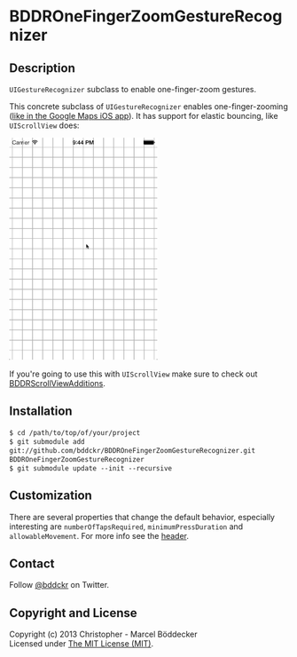# BDDROneFingerZoomGestureRecognizer

## Description

`UIGestureRecognizer` subclass to enable one-finger-zoom gestures.

This concrete subclass of `UIGestureRecognizer` enables one-finger-zooming ([like in the Google Maps iOS app](http://littlebigdetails.com/post/51559128905/)). It has support for elastic bouncing, like `UIScrollView` does:

<img src="Demo.gif" alt="Demo" style="height: 400px;"/>

If you're going to use this with `UIScrollView` make sure to check out [BDDRScrollViewAdditions](https://github.com/bddckr/BDDRScrollViewAdditions).

## Installation

    $ cd /path/to/top/of/your/project
    $ git submodule add git://github.com/bddckr/BDDROneFingerZoomGestureRecognizer.git BDDROneFingerZoomGestureRecognizer
    $ git submodule update --init --recursive

## Customization

There are several properties that change the default behavior, especially interesting are `numberOfTapsRequired`, `minimumPressDuration` and `allowableMovement`. For more info see the [header](BDDROneFingerZoomGestureRecognizer.h).

## Contact

Follow [@bddckr](https://twitter.com/bddckr) on Twitter.

## Copyright and License

Copyright (c) 2013 Christopher - Marcel Böddecker  
Licensed under [The MIT License (MIT)](http://choosealicense.com/licenses/mit).
